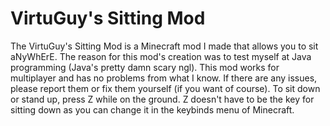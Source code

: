 # VirtuGuy's Sitting Mod
 The VirtuGuy's Sitting Mod is a Minecraft mod I made that allows you to sit aNyWhErE. The reason for this mod's creation was to test myself at Java programming (Java's pretty damn scary ngl). This mod works for multiplayer and has no problems from what I know. If there are any issues, please report them or fix them yourself (if you want of course). To sit down or stand up, press Z while on the ground. Z doesn't have to be the key for sitting down as you can change it in the keybinds menu of Minecraft.
